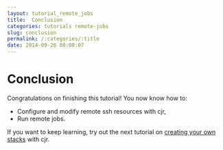 ```yaml
---
layout: tutorial_remote_jobs
title:  Conclusion
categories: tutorials remote-jobs
slug: conclusion
permalink: /:categories/:title
date: 2014-09-26 00:00:07
---
```



Conclusion
=============

Congratulations on finishing this tutorial! You now know how to:
- Configure and modify remote ssh resources with cjr,
- Run remote jobs.

If you want to keep learning, try out the next tutorial on [creating your own stacks](/tutorials/stacks/overview) with cjr.